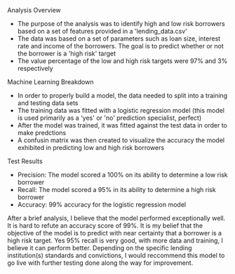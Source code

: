 Analysis Overview

- The purpose of the analysis was to identify high and low risk borrowers based on a set of features provided in a 'lending_data.csv'
- The data was based on a set of parameters such as loan size, interest rate and income of the borrowers.  The goal is to predict whether or not the borrower is a 'high risk' target
- The value percentage of the low and high risk targets were 97% and 3% respectively

Machine Learning Breakdown

   - In order to properly build a model, the data needed to split into a training and testing data sets
   - The training data was fitted with a logistic regression model (this model is used primarily as a 'yes' or 'no' prediction specialist, perfect)
   - After the model was trained, it was fitted against the test data in order to make predctions
   - A confusin matrix was then created to visualize the accuracy the model exhibited in predicting low and high risk borrowers

Test Results

  - Precision: The model scored a 100% on its ability to determine a low risk borrower
  - Recall: The model scored a 95% in its ability to determine a high risk borrower
  - Accuracy: 99% accuracy for the logistic regression model

After a brief analysis, I believe that the model performed exceptionally well.  It is hard to refute an accuracy score of 99%.  It is my belief that the objective of the model is to predict with near certainty that a borrower is a high risk target.  Yes 95% recall is very good, with more data and training, I believe it can perform better.  Depending on the specific lending institution(s) standards and convictions, I would reccommend this model to go live with further testing done along the way for improvement.  
